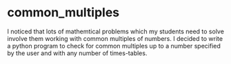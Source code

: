 # common_multiples

I noticed that lots of mathemtical problems which my students need to solve involve them working with common multiples of numbers. I decided to write a python program to check for common multiples up to a number specified by the user and with any number of times-tables.
